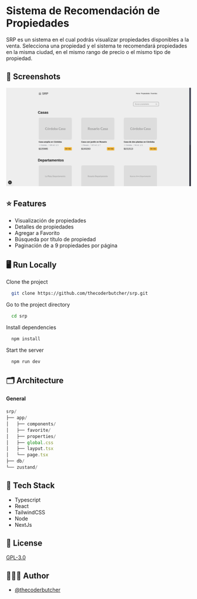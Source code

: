 
# Sistema de Recomendación de Propiedades

SRP es un sistema en el cual podrás visualizar propiedades disponibles a la venta. Selecciona una propiedad y el sistema te recomendará propiedades en la misma ciudad, en el mismo rango de precio o el mismo tipo de propiedad.


## 📸 Screenshots

![App Screenshot](https://raw.githubusercontent.com/thecoderbutcher/srp/refs/heads/main/snapshot/screenshot.webp)


## ⭐ Features

- Visualización de propiedades
- Detalles de propiedades
- Agregar a Favorito
- Búsqueda por título de propiedad
- Paginación de a 9 propiedades por página


## 🖥️ Run Locally

Clone the project

```bash
  git clone https://github.com/thecoderbutcher/srp.git
```

Go to the project directory

```bash
  cd srp
```

Install dependencies

```bash
  npm install
```

Start the server

```bash
  npm run dev
```


## 🗂️ Architecture



#### General
```javascript
srp/
├── app/
│   ├── components/
│   ├── favorite/
│   ├── properties/
│   ├── global.css
│   ├── layput.tsx
│   └── page.tsx
├── db/
└── zustand/
```

## 🚀 Tech Stack

- Typescript
- React
- TailwindCSS
- Node
- NextJs
## 📜 License

[GPL-3.0](https://choosealicense.com/licenses/gpl-3.0/)


## 🧑🏾‍💻 Author

- [@thecoderbutcher](https://thecoderbutcher.site)

